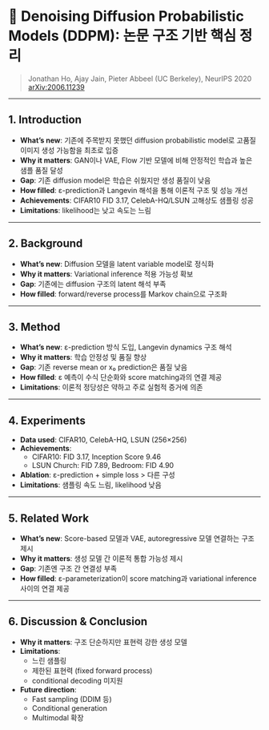 # 📘 Denoising Diffusion Probabilistic Models (DDPM): 논문 구조 기반 핵심 정리

> Jonathan Ho, Ajay Jain, Pieter Abbeel (UC Berkeley), NeurIPS 2020  
> [arXiv:2006.11239](https://arxiv.org/abs/2006.11239)

---

## 1. Introduction

- **What’s new**: 기존에 주목받지 못했던 diffusion probabilistic model로 고품질 이미지 생성 가능함을 최초로 입증
- **Why it matters**: GAN이나 VAE, Flow 기반 모델에 비해 안정적인 학습과 높은 샘플 품질 달성
- **Gap**: 기존 diffusion model은 학습은 쉬웠지만 생성 품질이 낮음
- **How filled**: ε-prediction과 Langevin 해석을 통해 이론적 구조 및 성능 개선
- **Achievements**: CIFAR10 FID 3.17, CelebA-HQ/LSUN 고해상도 샘플링 성공
- **Limitations**: likelihood는 낮고 속도는 느림

---

## 2. Background

- **What’s new**: Diffusion 모델을 latent variable model로 정식화
- **Why it matters**: Variational inference 적용 가능성 확보
- **Gap**: 기존에는 diffusion 구조의 latent 해석 부족
- **How filled**: forward/reverse process를 Markov chain으로 구조화

---

## 3. Method

- **What’s new**: ε-prediction 방식 도입, Langevin dynamics 구조 해석
- **Why it matters**: 학습 안정성 및 품질 향상
- **Gap**: 기존 reverse mean or x₀ prediction은 품질 낮음
- **How filled**: ε 예측이 수식 단순화와 score matching과의 연결 제공
- **Limitations**: 이론적 정당성은 약하고 주로 실험적 증거에 의존

---

## 4. Experiments

- **Data used**: CIFAR10, CelebA-HQ, LSUN (256×256)
- **Achievements**:  
  - CIFAR10: FID 3.17, Inception Score 9.46  
  - LSUN Church: FID 7.89, Bedroom: FID 4.90  
- **Ablation**: ε-prediction + simple loss > 다른 구성  
- **Limitations**: 샘플링 속도 느림, likelihood 낮음

---

## 5. Related Work

- **What’s new**: Score-based 모델과 VAE, autoregressive 모델 연결하는 구조 제시
- **Why it matters**: 생성 모델 간 이론적 통합 가능성 제시
- **Gap**: 기존엔 구조 간 연결성 부족
- **How filled**: ε-parameterization이 score matching과 variational inference 사이의 연결 제공

---

## 6. Discussion & Conclusion

- **Why it matters**: 구조 단순하지만 표현력 강한 생성 모델
- **Limitations**:  
  - 느린 샘플링  
  - 제한된 표현력 (fixed forward process)  
  - conditional decoding 미지원
- **Future direction**:  
  - Fast sampling (DDIM 등)  
  - Conditional generation  
  - Multimodal 확장

